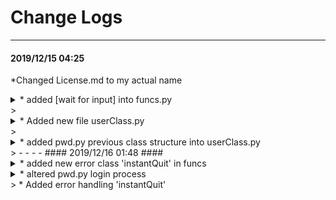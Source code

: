 # Change Logs #
- - - -
#### 2019/12/15 04:25 ####
*Changed License.md to my actual name
<details>
	<summary>* added [wait for input] into funcs.py</summary>>
	<p>now it imports a class and prints the color imported</p>>
</details>>
<details>
	<summary>* Added new file userClass.py</summary>
	<p>pwd.py imports a class from userClass.py</p>>
	<p>neater codes</p>>
</details>>
<details>
	<summary>* added pwd.py previous class structure into userClass.py</summary>
	<p>pwd.py now only includes prompt and calling class</p>>
	<p>neater codes, easier references</p>
</details>>
- - - -
#### 2019/12/16 01:48 ####
<details>
	<summary>* added new error class 'instantQuit' in funcs</summary>
	<p>instantQuit skips `userInterface.checkbackup()` function and prevents user from saving into a file that doesn't exists.</p>
</details>
<details>
	<summary>* altered pwd.py login process</summary>
	<p>
		`if newuser: {initialise...login }
		else: {login}`
		-->
		`if newuser: {initialise}
		{login}`
	</p>
</details>>
* Added error handling 'instantQuit'

